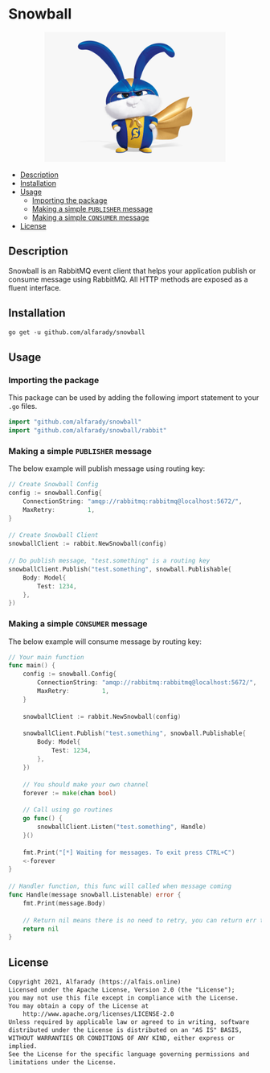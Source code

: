# Snowball

<p align="center"><img src="doc/snowball-logo.png" width="360"></p>

* [Description](#description)
* [Installation](#installation)
* [Usage](#usage)
  + [Importing the package](#importing-the-package)
  + [Making a simple `PUBLISHER` message](#making-a-simple-publisher-message)
  + [Making a simple `CONSUMER` message](#making-a-simple-consumer-message)
* [License](#license)

## Description

Snowball is an RabbitMQ event client that helps your application publish or consume message using RabbitMQ. All HTTP methods are exposed as a fluent interface.

## Installation
```
go get -u github.com/alfarady/snowball
```

## Usage

### Importing the package

This package can be used by adding the following import statement to your `.go` files.

```go
import "github.com/alfarady/snowball"
import "github.com/alfarady/snowball/rabbit"
```

### Making a simple `PUBLISHER` message
The below example will publish message using routing key:

```go
// Create Snowball Config
config := snowball.Config{
    ConnectionString: "amqp://rabbitmq:rabbitmq@localhost:5672/",
    MaxRetry:         1,
}

// Create Snowball Client
snowballClient := rabbit.NewSnowball(config)

// Do publish message, "test.something" is a routing key
snowballClient.Publish("test.something", snowball.Publishable{
    Body: Model{
        Test: 1234,
    },
})
```

### Making a simple `CONSUMER` message
The below example will consume message by routing key:

```go
// Your main function
func main() {
	config := snowball.Config{
		ConnectionString: "amqp://rabbitmq:rabbitmq@localhost:5672/",
		MaxRetry:         1,
	}

	snowballClient := rabbit.NewSnowball(config)

	snowballClient.Publish("test.something", snowball.Publishable{
		Body: Model{
			Test: 1234,
		},
	})

    // You should make your own channel
	forever := make(chan bool)

    // Call using go routines
	go func() {
		snowballClient.Listen("test.something", Handle)
	}()

    fmt.Print("[*] Waiting for messages. To exit press CTRL+C")
	<-forever
}

// Handler function, this func will called when message coming
func Handle(message snowball.Listenable) error {
	fmt.Print(message.Body)

    // Return nil means there is no need to retry, you can return err to retry the queue
	return nil
}
```

## License

```
Copyright 2021, Alfarady (https://alfais.online)
Licensed under the Apache License, Version 2.0 (the "License");
you may not use this file except in compliance with the License.
You may obtain a copy of the License at
    http://www.apache.org/licenses/LICENSE-2.0
Unless required by applicable law or agreed to in writing, software
distributed under the License is distributed on an "AS IS" BASIS,
WITHOUT WARRANTIES OR CONDITIONS OF ANY KIND, either express or implied.
See the License for the specific language governing permissions and
limitations under the License.
```